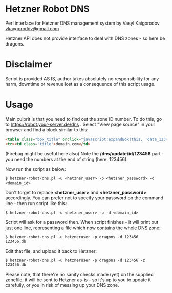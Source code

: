 Hetzner Robot DNS
=================

Perl interface for Hetzner DNS management system
by Vasyl Kaigorodov <vkaygorodov@gmail.com>

Hetzner API does not provide interface to deal with DNS zones - so here be dragons.

Disclaimer
==========

Script is provided AS IS, author takes absolutely no responsibility for any harm, downtime or revenue lost as a consequence of this script usage.

Usage
=====

Main culprit is that you need to find out the zone ID number.
To do this, go to https://robot.your-server.de/dns .
Select "View page source" in your browser and find a block similar to this:

```html
<table class="box_title" onclick="javascript:expandBox(this, 'data_123456', '/dns/update/id/123456', '123456');">
<tr><td class="title">domain.com</td>
```

(Firebug might be useful here also)
Note the **/dns/update/id/123456** part - you need the numbers at the end of string (here: 123456).

Now run the script as below:

    $ hetzner-robot-dns.pl -u <hetzner_user> -p <hetzner_password> -d <domain_id>

Don't forget to replace **&lt;hetzner_user&gt;** and **&lt;hetzner_password&gt;** accordingly.
You can prefer not to specify your password on the command line - then run script like this:

    $ hetzner-robot-dns.pl -u <hetzner_user> -p -d <domain_id>

Script will ask for a password then.
When script finishes - it will print out just one line, representing a file which now contains the whole DNS zone:

    $ hetzner-robot-dns.pl -u hetzneruser -p dragons -d 123456
    123456.db

Edit that file, and upload it back to Hetzner:

    $ hetzner-robot-dns.pl -u hetzneruser -p dragons -d 123456 -z 123456.db

Please note, that there're no sanity checks made (yet) on the supplied zonefile, it will be sent to Hetzner as-is - so it's up to you to update it carefully, or you in risk of messing up your DNS zone.
